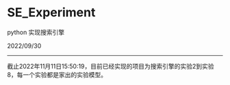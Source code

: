 # SE_Experiment

python 实现搜索引擎

2022/09/30

---

截止2022年11月11日15:50:19，目前已经实现的项目为搜索引擎的实验2到实验8，每一个实验都是家出的实验模型。

